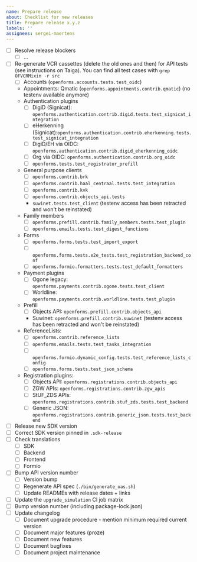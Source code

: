```yaml
---
name: Prepare release
about: Checklist for new releases
title: Prepare release x.y.z
labels: ''
assignees: sergei-maertens
---
```


- [ ] Resolve release blockers
  - [ ] ...
- [ ] Re-generate VCR cassettes (delete the old ones and then) for API tests (see instructions on
      Taiga). You can find all test cases with `grep OFVCRMixin -r src`
  - [ ] Accounts (`openforms.accounts.tests.test_oidc`)
  - Appointments: Qmatic (`openforms.appointments.contrib.qmatic`) (no testenv available anymore)
  - Authentication plugins
    - [ ] DigiD (Signicat): `openforms.authentication.contrib.digid.tests.test_signicat_integration`
    - [ ] eHerkenning
          (Signicat):`openforms.authentication.contrib.eherkenning.tests.test_signicat_integration`
    - [ ] DigiD/EH via OIDC: `openforms.authentication.contrib.digid_eherkenning_oidc`
    - [ ] Org via OIDC: `openforms.authentication.contrib.org_oidc`
    - [ ] `openforms.tests.test_registrator_prefill`
  - General purpose clients
    - [ ] `openforms.contrib.brk`
    - [ ] `openforms.contrib.haal_centraal.tests.test_integration`
    - [ ] `openforms.contrib.kvk`
    - [ ] `openforms.contrib.objects_api.tests`
    - `suwinet.tests.test_client` (testenv access has been retracted and won't be reinstated)
  - Family members
    - [ ] `openforms.prefill.contrib.family_members.tests.test_plugin`
    - [ ] `openforms.emails.tests.test_digest_functions`
  - Forms
    - [ ] `openforms.forms.tests.test_import_export`
    - [ ] `openforms.forms.tests.e2e_tests.test_registration_backend_conf`
    - [ ] `openforms.formio.formatters.tests.test_default_formatters`
  - Payment plugins
    - [ ] Ogone legacy: `openforms.payments.contrib.ogone.tests.test_client`
    - [ ] Worldline: `openforms.payments.contrib.worldline.tests.test_plugin`
  - Prefill
    - [ ] Objects API: `openforms.prefill.contrib.objects_api`
    - Suwinet: `openforms.prefill.contrib.suwinet` (testenv access has been retracted and won't be
      reinstated)
  - ReferenceLists:
    - [ ] `openforms.contrib.reference_lists`
    - [ ] `openforms.emails.tests.test_tasks_integration`
    - [ ] `openforms.formio.dynamic_config.tests.test_reference_lists_config`
    - [ ] `openforms.forms.tests.test_json_schema`
  - Registration plugins:
    - [ ] Objects API: `openforms.registrations.contrib.objects_api`
    - [ ] ZGW APIs: `openforms.registrations.contrib.zgw_apis`
    - [ ] StUF_ZDS APIs: `openforms.registrations.contrib.stuf_zds.tests.test_backend`
    - [ ] Generic JSON: `openforms.registrations.contrib.generic_json.tests.test_backend`
- [ ] Release new SDK version
- [ ] Correct SDK version pinned in `.sdk-release`
- [ ] Check translations
  - [ ] SDK
  - [ ] Backend
  - [ ] Frontend
  - [ ] Formio
- [ ] Bump API version number
  - [ ] Version bump
  - [ ] Regenerate API spec (`./bin/generate_oas.sh`)
  - [ ] Update READMEs with release dates + links
- [ ] Update the `upgrade_simulation` CI job matrix
- [ ] Bump version number (including package-lock.json)
- [ ] Update changelog
  - [ ] Document upgrade procedure - mention minimum required current version
  - [ ] Document major features (proze)
  - [ ] Document new features
  - [ ] Document bugfixes
  - [ ] Document project maintenance
